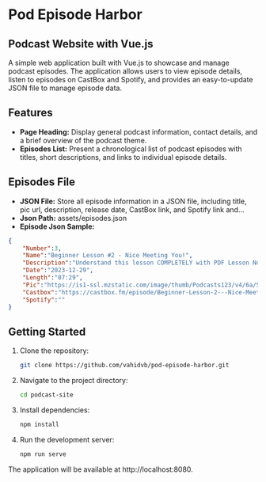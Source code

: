 # Pod Episode Harbor

## Podcast Website with Vue.js

A simple web application built with Vue.js to showcase and manage podcast episodes. The application allows users to view episode details, listen to episodes on CastBox and Spotify, and provides an easy-to-update JSON file to manage episode data.

## Features

- **Page Heading:** Display general podcast information, contact details, and a brief overview of the podcast theme.
- **Episodes List:** Present a chronological list of podcast episodes with titles, short descriptions, and links to individual episode details.

## Episodes File
- **JSON File:** Store all episode information in a JSON file, including title, pic url, description, release date, CastBox link, and Spotify link and...
- **Json Path:** assets/episodes.json
- **Episode Json Sample:**
```json
{
    "Number":3,
    "Name":"Beginner Lesson #2 - Nice Meeting You!",
    "Description":"Understand this lesson COMPLETELY with PDF Lesson Notes. Visit EnglishClass101.com!",
    "Date":"2023-12-29",
    "Length":"07:29",
    "Pic":"https://is1-ssl.mzstatic.com/image/thumb/Podcasts123/v4/6a/5d/ae/6a5dae07-1174-dfe1-62c5-aa4b2ff93366/mza_2679248944706651363.jpg/400x400bb.jpg",
    "Castbox":"https://castbox.fm/episode/Beginner-Lesson-2---Nice-Meeting-You!-id464195-id169112049?country=us",
    "Spotify":""
}
```
## Getting Started

1. Clone the repository:

   ```bash
   git clone https://github.com/vahidvb/pod-episode-harbor.git
2. Navigate to the project directory:

   ```bash
   cd podcast-site
3. Install dependencies:

   ```bash
   npm install
4. Run the development server:

   ```bash
   npm run serve
The application will be available at http://localhost:8080.